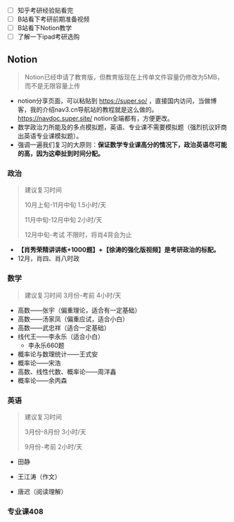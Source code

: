 - [ ] 知乎考研经验贴看完
- [ ] B站看下考研前期准备视频
- [ ] B站看下Notion教学
- [ ] 了解一下ipad考研选购

## Notion

> Notion已经申请了教育版，但教育版现在上传单文件容量仍修改为5MB，而不是无限容量上传

- notion分享页面，可以粘贴到 https://super.so/ ，直接国内访问，当做博客，我的介绍nav3.cn导航站的教程就是这么做的。https://navdoc.super.site/ notion全端都有，方便更改。
- 数学政治力所能及的多点模拟题，英语、专业课不需要模拟题（强烈抗议奸商出英语专业课模拟题）。
- 强调一遍我们复习的大原则：**保证数学专业课高分的情况下，政治英语尽可能的高，因为这牵扯到时间分配。**

### 政治

>  建议复习时间 
>
> 10月上旬-11月中旬 1.5小时/天
>
> 11月中旬-12月中旬 2小时/天
>
> 12月中旬-考试 不限时，将肖4背会为止

- **【肖秀荣精讲讲练+1000题】+【徐涛的强化版视频】是考研政治的标配。**
- 12月，肖四、肖八时政

### 数学

> 建议复习时间 3月份-考前 4小时/天

- 高数——张宇（偏重理论，适合有一定基础）
- 高数——汤家凤（偏重应试，适合小白）
- 高数——武忠祥（适合一定基础）
- 线代王——李永乐（适合小白）
  - 李永乐660题
- 概率论与数理统计——王式安
- 概率论——宋浩
- 高数、线性代数、概率论——周洋鑫
- 概率论——余丙森

### 英语

> 建议复习时间
>
> 3月份-8月份 3小时/天
>
> 9月份-考前 2小时/天

- 田静

- 王江涛（作文）
- 唐迟（阅读理解）

### 专业课408